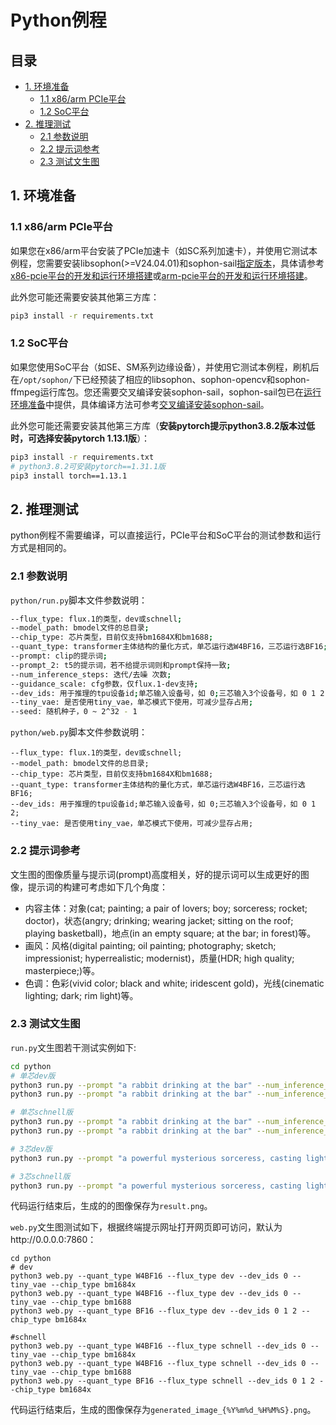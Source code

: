 # Python例程

## 目录

* [1. 环境准备](#1-环境准备)
    * [1.1 x86/arm PCIe平台](#11-x86arm-pcie平台)
    * [1.2 SoC平台](#12-soc平台)
* [2. 推理测试](#2-推理测试)
    * [2.1 参数说明](#21-参数说明)
    * [2.2 提示词参考](#22-提示词参考)
    * [2.3 测试文生图](#23-测试文生图)

## 1. 环境准备

### 1.1 x86/arm PCIe平台

如果您在x86/arm平台安装了PCIe加速卡（如SC系列加速卡），并使用它测试本例程，您需要安装libsophon(>=V24.04.01)和sophon-sail[指定版本](../README.md#3-运行环境准备)，具体请参考[x86-pcie平台的开发和运行环境搭建](../../../docs/Environment_Install_Guide.md#3-x86-pcie平台的开发和运行环境搭建)或[arm-pcie平台的开发和运行环境搭建](../../../docs/Environment_Install_Guide.md#5-arm-pcie平台的开发和运行环境搭建)。

此外您可能还需要安装其他第三方库：

```bash
pip3 install -r requirements.txt
```

### 1.2 SoC平台

如果您使用SoC平台（如SE、SM系列边缘设备），并使用它测试本例程，刷机后在`/opt/sophon/`下已经预装了相应的libsophon、sophon-opencv和sophon-ffmpeg运行库包。您还需要交叉编译安装sophon-sail，sophon-sail包已在[运行环境准备](../README.md#3-运行环境准备)中提供，具体编译方法可参考[交叉编译安装sophon-sail](../../../docs/Environment_Install_Guide.md#42-交叉编译安装sophon-sail)。

此外您可能还需要安装其他第三方库（**安装pytorch提示python3.8.2版本过低时，可选择安装pytorch 1.13.1版**）：

```bash
pip3 install -r requirements.txt
# python3.8.2可安装pytorch==1.31.1版
pip3 install torch==1.13.1
```

## 2. 推理测试

python例程不需要编译，可以直接运行，PCIe平台和SoC平台的测试参数和运行方式是相同的。

### 2.1 参数说明

`python/run.py`脚本文件参数说明：

```bash
--flux_type: flux.1的类型，dev或schnell;
--model_path: bmodel文件的总目录;
--chip_type: 芯片类型，目前仅支持bm1684X和bm1688;
--quant_type: transformer主体结构的量化方式，单芯运行选W4BF16，三芯运行选BF16;
--prompt: clip的提示词;
--prompt_2: t5的提示词，若不给提示词则和prompt保持一致;
--num_inference_steps: 迭代/去噪 次数;
--guidance_scale: cfg参数，仅flux.1-dev支持;
--dev_ids: 用于推理的tpu设备id;单芯输入设备号，如 0;三芯输入3个设备号，如 0 1 2;
--tiny_vae: 是否使用tiny_vae，单芯模式下使用，可减少显存占用;
--seed: 随机种子，0 ~ 2^32 - 1
```

`python/web.py`脚本文件参数说明：

```shell
--flux_type: flux.1的类型，dev或schnell;
--model_path: bmodel文件的总目录;
--chip_type: 芯片类型，目前仅支持bm1684X和bm1688;
--quant_type: transformer主体结构的量化方式，单芯运行选W4BF16，三芯运行选BF16;
--dev_ids: 用于推理的tpu设备id;单芯输入设备号，如 0;三芯输入3个设备号，如 0 1 2;
--tiny_vae: 是否使用tiny_vae，单芯模式下使用，可减少显存占用;
```

### 2.2 提示词参考

文生图的图像质量与提示词(prompt)高度相关，好的提示词可以生成更好的图像，提示词的构建可考虑如下几个角度：

- 内容主体：对象(cat; painting; a pair of lovers; boy; sorceress; rocket; doctor)，状态(angry; drinking; wearing jacket; sitting on the roof; playing basketball)，地点(in an empty square; at the bar; in forest)等。
- 画风：风格(digital painting; oil painting; photography; sketch; impressionist; hyperrealistic; modernist)，质量(HDR; high quality; masterpiece;)等。
- 色调：色彩(vivid color; black and white; iridescent gold)，光线(cinematic lighting; dark; rim light)等。

### 2.3 测试文生图

`run.py`文生图若干测试实例如下:

```bash
cd python
# 单芯dev版
python3 run.py --prompt "a rabbit drinking at the bar" --num_inference_steps 10 --quant_type W4BF16 --dev_ids 0 --tiny_vae --chip_type bm1684x
python3 run.py --prompt "a rabbit drinking at the bar" --num_inference_steps 10 --quant_type W4BF16 --dev_ids 0 --tiny_vae --chip_type bm1688

# 单芯schnell版
python3 run.py --prompt "a rabbit drinking at the bar" --num_inference_steps 4 --quant_type W4BF16 --dev_ids 0 --tiny_vae --flux_type schnell --chip_type bm1684x
python3 run.py --prompt "a rabbit drinking at the bar" --num_inference_steps 4 --quant_type W4BF16 --dev_ids 0 --tiny_vae --flux_type schnell --chip_type bm1688

# 3芯dev版
python3 run.py --prompt "a powerful mysterious sorceress, casting lightning magic, detailed clothing, digital painting, hyperrealistic, fantasy, Surrealist, upper body, artstation, highly detailed, sharp focus, stunningly beautiful, dystopian" --num_inference_steps 10 --dev_ids 0 1 2 --quant_type BF16 --chip_type bm1684x

# 3芯schnell版
python3 run.py --prompt "a powerful mysterious sorceress, casting lightning magic, detailed clothing, digital painting, hyperrealistic, fantasy, Surrealist, upper body, artstation, highly detailed, sharp focus, stunningly beautiful, dystopian" --num_inference_steps 10 --dev_ids 0 1 2 --quant_type BF16  --flux_type schnell --chip_type bm1684x
```

代码运行结束后，生成的的图像保存为`result.png`。

`web.py`文生图测试如下，根据终端提示网址打开网页即可访问，默认为http://0.0.0.0:7860：

```shell
cd python
# dev
python3 web.py --quant_type W4BF16 --flux_type dev --dev_ids 0 --tiny_vae --chip_type bm1684x
python3 web.py --quant_type W4BF16 --flux_type dev --dev_ids 0 --tiny_vae --chip_type bm1688
python3 web.py --quant_type BF16 --flux_type dev --dev_ids 0 1 2 --chip_type bm1684x

#schnell
python3 web.py --quant_type W4BF16 --flux_type schnell --dev_ids 0 --tiny_vae --chip_type bm1684x
python3 web.py --quant_type W4BF16 --flux_type schnell --dev_ids 0 --tiny_vae --chip_type bm1688
python3 web.py --quant_type BF16 --flux_type schnell --dev_ids 0 1 2 --chip_type bm1684x
```

代码运行结束后，生成的图像保存为`generated_image_{%Y%m%d_%H%M%S}.png`。
